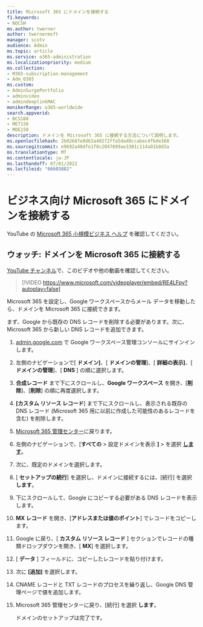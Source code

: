 ```yaml
---
title: Microsoft 365 にドメインを接続する
f1.keywords:
- NOCSH
ms.author: twerner
author: twernermsft
manager: scotv
audience: Admin
ms.topic: article
ms.service: o365-administration
ms.localizationpriority: medium
ms.collection:
- M365-subscription-management
- Adm_O365
ms.custom:
- AdminSurgePortfolio
- adminvideo
- admindeeplinkMAC
monikerRange: o365-worldwide
search.appverid:
- BCS160
- MET150
- MOE150
description: ドメインを Microsoft 365 に接続する方法について説明します。
ms.openlocfilehash: 2b02687e8d62a40272ffa5dad8ccabec4fbde368
ms.sourcegitcommit: e9692a40dfe1f8c2047699ae3301c114a01b0d3a
ms.translationtype: MT
ms.contentlocale: ja-JP
ms.lasthandoff: 07/01/2022
ms.locfileid: "66603882"
---
```

# <a name="connect-your-domain-to-microsoft-365-for-business"></a>ビジネス向け Microsoft 365 にドメインを接続する

YouTube の [Microsoft 365 小規模ビジネス ヘルプ](https://go.microsoft.com/fwlink/?linkid=2197659) を確認してください。

## <a name="watch-connect-your-domain-to-microsoft-365"></a>ウォッチ: ドメインを Microsoft 365 に接続する

[YouTube チャンネル](https://go.microsoft.com/fwlink/?linkid=2198216)で、このビデオや他の動画を確認してください。

> [!VIDEO https://www.microsoft.com/videoplayer/embed/RE4LFpy?autoplay=false]

Microsoft 365 を設定し、Google ワークスペースからメール データを移動したら、ドメインを Microsoft 365 に接続できます。 

まず、Google から既存の DNS レコードを削除する必要があります。次に、Microsoft 365 から新しい DNS レコードを追加できます。

1. [admin.google.com](https://admin.google.com) で Google ワークスペース管理コンソールにサインインします。
1. 左側のナビゲーションで[ **ドメイン]**、[ **ドメインの管理**]、[ **詳細の表示]**、[ **ドメインの管理**]、[ **DNS** ] の順に選択します。
1. **合成レコード** まで下にスクロールし、**Google ワークスペース** を開き、[**削除**]、[**削除**] の順に再度選択します。
1. **[カスタム リソース レコード**] まで下にスクロールし、表示される既存の DNS レコード (Microsoft 365 用に以前に作成した可能性のあるレコードを含む) を削除します。
1. [Microsoft 365 管理センター](https://admin.microsoft.com)に戻ります。
1. 左側のナビゲーションで、[**すべての** > 設定ドメインを表示 **]** >  を選択 <a href="https://go.microsoft.com/fwlink/p/?linkid=834818" target="_blank">**します**</a>。
1. 次に、既定のドメインを選択します。
1. [ **セットアップの続行**] を選択し、ドメインに接続するには、[続行] を選択  **します**。
1. 下にスクロールして、Google にコピーする必要がある DNS レコードを表示します。
1. **MX レコード** を開き、[**アドレスまたは値のポイント**] でレコードをコピーします。
1. Google に戻り、[ **カスタム リソース レコード** ] セクションでレコードの種類ドロップダウンを開き、[ **MX**] を選択します。
1. [ **データ** ] フィールドに、コピーしたレコードを貼り付けます。
1. 次に **[追加]** を選択します。
1. CNAME レコードと TXT レコードのプロセスを繰り返し、Google DNS 管理ページで値を追加します。
1. Microsoft 365 管理センターに戻り、[続行] を選択 **します**。

    ドメインのセットアップは完了です。